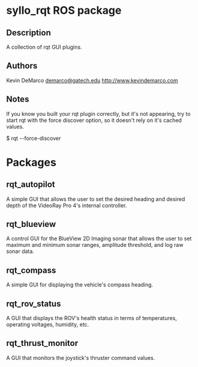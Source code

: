 syllo_rqt ROS package
=============

Description
-------------
A collection of rqt GUI plugins.


Authors
-------------
Kevin DeMarco <demarco@gatech.edu> http://www.kevindemarco.com


Notes
-----------------
If you know you built your rqt plugin correctly, but it's not appearing,
try to start rqt with the force discover option, so it doesn't rely on it's
cached values.

$ rqt --force-discover


Packages
==================

rqt_autopilot
-----------------

A simple GUI that allows the user to set the desired heading and desired depth
of the VideoRay Pro 4's internal controller.

rqt_blueview
-----------------

A control GUI for the BlueView 2D Imaging sonar that allows the user to set
maximum and minimum sonar ranges, amplitude threshold, and log raw sonar data.

rqt_compass
-----------------

A simple GUI for displaying the vehicle's compass heading.

rqt_rov_status
-----------------

A GUI that displays the ROV's health status in terms of temperatures, operating
voltages, humidity, etc.

rqt_thrust_monitor
-----------------

A GUI that monitors the joystick's thruster command values.
